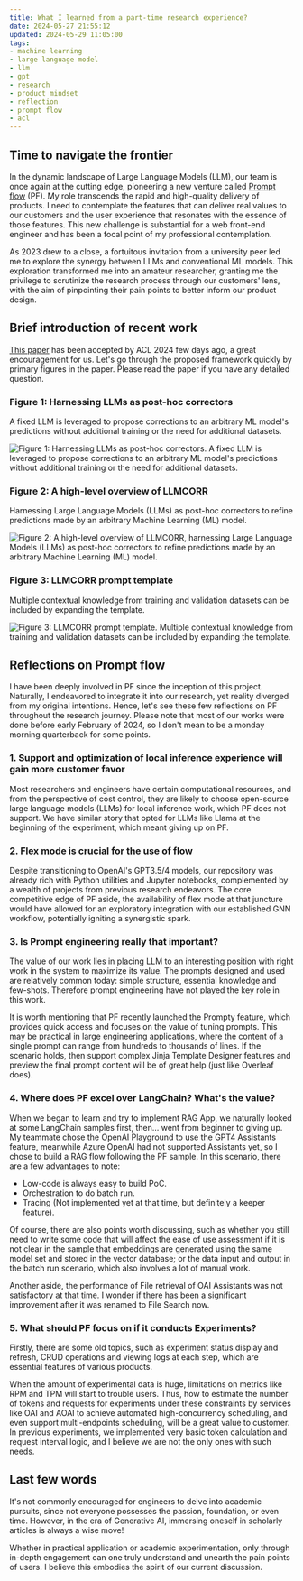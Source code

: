 ```yaml
---
title: What I learned from a part-time research experience?
date: 2024-05-27 21:55:12
updated: 2024-05-29 11:05:00
tags:
- machine learning
- large language model
- llm
- gpt
- research
- product mindset
- reflection
- prompt flow
- acl
---
```


## Time to navigate the frontier

In the dynamic landscape of Large Language Models (LLM), our team is once again at the cutting edge, pioneering a new venture called [Prompt flow](https://github.com/microsoft/promptflow) (PF). My role transcends the rapid and high-quality delivery of products. I need to contemplate the features that can deliver real values to our customers and the user experience that resonates with the essence of those features. This new challenge is substantial for a web front-end engineer and has been a focal point of my professional contemplation.

As 2023 drew to a close, a fortuitous invitation from a university peer led me to explore the synergy between LLMs and conventional ML models. This exploration transformed me into an amateur researcher, granting me the privilege to scrutinize the research process through our customers' lens, with the aim of pinpointing their pain points to better inform our product design.

<!-- more -->

## Brief introduction of recent work

[This paper](https://arxiv.org/abs/2402.13414) has been accepted by ACL 2024 few days ago, a great encouragement for us. Let's go through the proposed framework quickly by primary figures in the paper. Please read the paper if you have any detailed question.

### Figure 1: Harnessing LLMs as post-hoc correctors

A fixed LLM is leveraged to propose corrections to an arbitrary ML model's predictions without additional training or the need for additional datasets.

![Figure 1: Harnessing LLMs as post-hoc correctors. A fixed LLM is leveraged to propose corrections to an arbitrary ML model's predictions without additional training or the need for additional datasets.](https://onedrive.live.com/embed?resid=7A756318060FAEEC%2140759&authkey=%21AGQ_gEkU14TLVCY&width=1754&height=936)

### Figure 2: A high-level overview of LLMCORR

Harnessing Large Language Models (LLMs) as post-hoc correctors to refine predictions made by an arbitrary Machine Learning (ML) model.

![Figure 2: A high-level overview of LLMCORR, harnessing Large Language Models (LLMs) as post-hoc correctors to refine predictions made by an arbitrary Machine Learning (ML) model.](https://onedrive.live.com/embed?resid=7A756318060FAEEC%2140761&authkey=%21AGSz893wvrBx3G8&width=2818&height=1584)

### Figure 3: LLMCORR prompt template

Multiple contextual knowledge from training and validation datasets can be included by expanding the template.

![Figure 3: LLMCORR prompt template. Multiple contextual knowledge from training and validation datasets can be included by expanding the template.](https://onedrive.live.com/embed?resid=7A756318060FAEEC%2140760&authkey=%21AK09gwrTuJyJdbI&width=680&height=880)

## Reflections on Prompt flow

I have been deeply involved in PF since the inception of this project. Naturally, I endeavored to integrate it into our research, yet reality diverged from my original intentions. Hence, let's see these few reflections on PF throughout the research journey. Please note that most of our works were done before early February of 2024, so I don't mean to be a monday morning quarterback for some points.

### 1. Support and optimization of local inference experience will gain more customer favor

Most researchers and engineers have certain computational resources, and from the perspective of cost control, they are likely to choose open-source large language models (LLMs) for local inference work, which PF does not support. We have similar story that opted for LLMs like Llama at the beginning of the experiment, which meant giving up on PF.

### 2. Flex mode is crucial for the use of flow

Despite transitioning to OpenAI's GPT3.5/4 models, our repository was already rich with Python utilities and Jupyter notebooks, complemented by a wealth of projects from previous research endeavors. The core competitive edge of PF aside, the availability of flex mode at that juncture would have allowed for an exploratory integration with our established GNN workflow, potentially igniting a synergistic spark.

### 3. Is Prompt engineering really that important?

The value of our work lies in placing LLM to an interesting position with right work in the system to maximize its value. The prompts designed and used are relatively common today: simple structure, essential knowledge and few-shots. Therefore prompt engineering have not played the key role in this work.

It is worth mentioning that PF recently launched the Prompty feature, which provides quick access and focuses on the value of tuning prompts. This may be practical in large engineering applications, where the content of a single prompt can range from hundreds to thousands of lines. If the scenario holds, then support complex Jinja Template Designer features and preview the final prompt content will be of great help (just like Overleaf does).

### 4. Where does PF excel over LangChain? What's the value?

When we began to learn and try to implement RAG App, we naturally looked at some LangChain samples first, then... went from beginner to giving up. My teammate chose the OpenAI Playground to use the GPT4 Assistants feature, meanwhile Azure OpenAI had not supported Assistants yet, so I chose to build a RAG flow following the PF sample. In this scenario, there are a few advantages to note:

- Low-code is always easy to build PoC.
- Orchestration to do batch run.
- Tracing (Not implemented yet at that time, but definitely a keeper feature).

Of course, there are also points worth discussing, such as whether you still need to write some code that will affect the ease of use assessment if it is not clear in the sample that embeddings are generated using the same model set and stored in the vector database; or the data input and output in the batch run scenario, which also involves a lot of manual work.

Another aside, the performance of File retrieval of OAI Assistants was not satisfactory at that time. I wonder if there has been a significant improvement after it was renamed to File Search now.

### 5. What should PF focus on if it conducts Experiments?

Firstly, there are some old topics, such as experiment status display and refresh, CRUD operations and viewing logs at each step, which are essential features of various products.

When the amount of experimental data is huge, limitations on metrics like RPM and TPM will start to trouble users. Thus, how to estimate the number of tokens and requests for experiments under these constraints by services like OAI and AOAI to achieve automated high-concurrency scheduling, and even support multi-endpoints scheduling, will be a great value to customer. In previous experiments, we implemented very basic token calculation and request interval logic, and I believe we are not the only ones with such needs.

## Last few words

It's not commonly encouraged for engineers to delve into academic pursuits, since not everyone possesses the passion, foundation, or even time. However, in the era of Generative AI, immersing oneself in scholarly articles is always a wise move!

Whether in practical application or academic experimentation, only through in-depth engagement can one truly understand and unearth the pain points of users. I believe this embodies the spirit of our current discussion.
